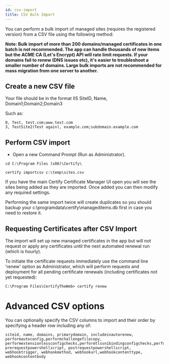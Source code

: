 ```yaml
---
id: csv-import
title: CSV Bulk Import
---
```


You can perform a bulk import of managed sites (requires the registered version) from a CSV file using the following method:

**Note: Bulk import of more than 200 domains/managed certificates in one batch is not recommended. The app can handle thousands of new items but the ACME CA (Let's Encrypt) API will rate limit requests. If your domains fail to renew (DNS issues etc), it's easier to troubleshoot a smaller number of domains. Large bulk imports are not recommended for mass migration from one server to another.**

## Create a new CSV file

Your file should be in the format IIS SiteID, Name, Domain1;Domain2;Domain3

Such as:

```
0, Test, test.com;www.test.com
3, TestSite2(Test again), example.com;subdomain.example.com

```

## Perform CSV import

- Open a new Command Prompt (Run as Administrator).

```
cd C:\Program Files (x86)\Certify\

certify importcsv c:\temp\sites.csv
```

If you have the main Certify Certificate Manager UI open you will see the sites being added as they are imported. Once added you can then modify any required settings.

Performing the same import twice will create duplicates so you should backup your c:\programdata\certify\manageditems.db first in case you need to restore it.

## Requesting Certificates after CSV Import

The import will set up new managed certificates in the app but will not request or apply any certificates until the next automated renewal run (which is hourly).

To initiate the certificate requests immediately use the command line 'renew' option as Administrator, which will perform requests and deployment for all pending certificate renewals (including certificates not yet requested):

`C:\Program Files\CertifyTheWeb> certify renew`

# Advanced CSV options

You can optionally specify the CSV columns to import and their order by specifying a header row including any of:

```CSV
siteid, name, domains, primarydomain, includeinautorenew, performautoconfig,performchallengefilecopy, performextensionlessconfigchecks,performtlssnibindingconfigchecks,performautomatedcertbinding,enablefailurenotifications, prerequestpowershellscript, postrequestpowershellscript, webhooktrigger, webhookmethod, webhookurl,webhookcontenttype, webhookcontentbody
```
